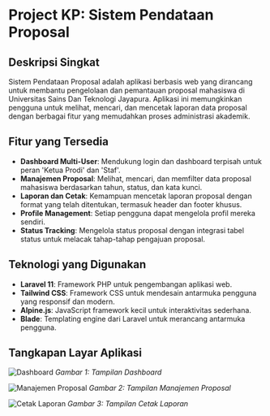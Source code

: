 # Project KP: Sistem Pendataan Proposal

## Deskripsi Singkat

Sistem Pendataan Proposal adalah aplikasi berbasis web yang dirancang untuk membantu pengelolaan dan pemantauan proposal mahasiswa di Universitas Sains Dan Teknologi Jayapura. Aplikasi ini memungkinkan pengguna untuk melihat, mencari, dan mencetak laporan data proposal dengan berbagai fitur yang memudahkan proses administrasi akademik.

## Fitur yang Tersedia

- **Dashboard Multi-User**: Mendukung login dan dashboard terpisah untuk peran 'Ketua Prodi' dan 'Staf'.
- **Manajemen Proposal**: Melihat, mencari, dan memfilter data proposal mahasiswa berdasarkan tahun, status, dan kata kunci.
- **Laporan dan Cetak**: Kemampuan mencetak laporan proposal dengan format yang telah ditentukan, termasuk header dan footer khusus.
- **Profile Management**: Setiap pengguna dapat mengelola profil mereka sendiri.
- **Status Tracking**: Mengelola status proposal dengan integrasi tabel status untuk melacak tahap-tahap pengajuan proposal.

## Teknologi yang Digunakan

- **Laravel 11**: Framework PHP untuk pengembangan aplikasi web.
- **Tailwind CSS**: Framework CSS untuk mendesain antarmuka pengguna yang responsif dan modern.
- **Alpine.js**: JavaScript framework kecil untuk interaktivitas sederhana.
- **Blade**: Templating engine dari Laravel untuk merancang antarmuka pengguna.

## Tangkapan Layar Aplikasi

![Dashboard](path/to/dashboard-image.png)
*Gambar 1: Tampilan Dashboard*

![Manajemen Proposal](path/to/proposal-management-image.png)
*Gambar 2: Tampilan Manajemen Proposal*

![Cetak Laporan](path/to/print-report-image.png)
*Gambar 3: Tampilan Cetak Laporan*

